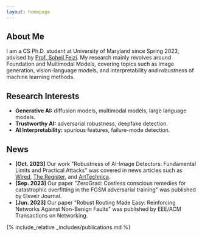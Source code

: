```yaml
---
layout: homepage
---
```


## About Me
I am a CS Ph.D. student at University of Maryland since Spring 2023, advised by <a href="https://www.cs.umd.edu/~sfeizi/">Prof. Soheil Feizi</a>.
  My research mainly revolves around Foundation and Multimodal Models,
  covering topics such as image generation, vision-language models, and interpretability and robustness of machine learning methods.

## Research Interests

- **Generative AI:** diffusion models, multimodal models, large language models.
- **Trustworthy AI:** adversarial robustness, deepfake detection.
- **AI Interpretability:** spurious features, failure-mode detection.

## News
- **[Oct. 2023]** Our work "Robustness of AI-Image Detectors: Fundamental Limits and Practical Attacks"
  was covered in news articles such as <a href="https://www.wired.com/story/artificial-intelligence-watermarking-issues/">Wired</a>, 
  <a href="https://www.theregister.com/2023/10/02/watermarking_security_checks/">The Register</a>,
  and <a href="https://arstechnica.com/ai/2023/10/researchers-show-how-easy-it-is-to-defeat-ai-watermarks/">ArtTechnica</a>.
- **[Sep. 2023]** Our paper "ZeroGrad: Costless conscious remedies for catastrophic overfitting in the FGSM adversarial training" was published by Elsveir Journal.
- **[Jun. 2023]** Our paper "Robust Routing Made Easy: Reinforcing Networks Against Non-Benign Faults" was published by EEE/ACM Transactions on Networking.

{% include_relative _includes/publications.md %}
